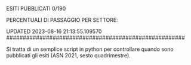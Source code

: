 ESITI PUBBLICATI 0/190 

PERCENTUALI DI PASSAGGIO PER SETTORE:

UPDATED 2023-08-16 21:13:55.109570
###################################################### 

Si tratta di un semplice script in python per controllare quando sono pubblicati gli esiti (ASN 2021, sesto quadrimestre).

